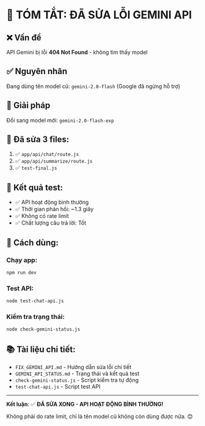 # 🎯 TÓM TẮT: ĐÃ SỬA LỖI GEMINI API

## ❌ Vấn đề
API Gemini bị lỗi **404 Not Found** - không tìm thấy model

## ✅ Nguyên nhân
Đang dùng tên model cũ: `gemini-2.0-flash` (Google đã ngừng hỗ trợ)

## 🔧 Giải pháp
Đổi sang model mới: `gemini-2.0-flash-exp`

## 📝 Đã sửa 3 files:
1. ✅ `app/api/chat/route.js`
2. ✅ `app/api/summarize/route.js`  
3. ✅ `test-final.js`

## 🧪 Kết quả test:
- ✅ API hoạt động bình thường
- ✅ Thời gian phản hồi: ~1.3 giây
- ✅ Không có rate limit
- ✅ Chất lượng câu trả lời: Tốt

## 🚀 Cách dùng:

### Chạy app:
```bash
npm run dev
```

### Test API:
```bash
node test-chat-api.js
```

### Kiểm tra trạng thái:
```bash
node check-gemini-status.js
```

## 📚 Tài liệu chi tiết:
- `FIX_GEMINI_API.md` - Hướng dẫn sửa lỗi chi tiết
- `GEMINI_API_STATUS.md` - Trạng thái và kết quả test
- `check-gemini-status.js` - Script kiểm tra tự động
- `test-chat-api.js` - Script test API

---

**Kết luận**: ✅ **ĐÃ SỬA XONG - API HOẠT ĐỘNG BÌNH THƯỜNG!**

Không phải do rate limit, chỉ là tên model cũ không còn dùng được nữa. 😊
